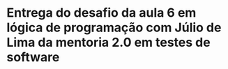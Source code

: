 # Entrega do desafio da aula 6 em lógica de programação com Júlio de Lima da mentoria 2.0 em testes de software
